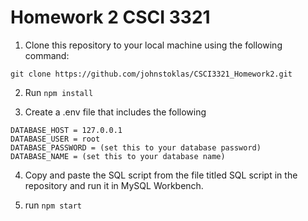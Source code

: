 # Homework 2 CSCI 3321
  
1. Clone this repository to your local machine using the following command:

 ```
 git clone https://github.com/johnstoklas/CSCI3321_Homework2.git
```

2. Run ```npm install ```

4. Create a .env file that includes the following
```
DATABASE_HOST = 127.0.0.1
DATABASE_USER = root
DATABASE_PASSWORD = (set this to your database password)
DATABASE_NAME = (set this to your database name)
```

4. Copy and paste the SQL script from the file titled SQL script in the repository and run it in MySQL Workbench.

5. run ``` npm start ```





